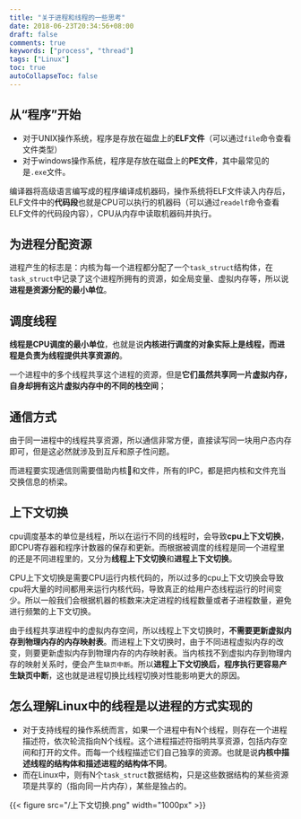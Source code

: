 ```yaml
---
title: "关于进程和线程的一些思考"
date: 2018-06-23T20:34:56+08:00
draft: false
comments: true
keywords: ["process", "thread"]
tags: ["Linux"]
toc: true
autoCollapseToc: false
---
```

## 从“程序”开始

* 对于UNIX操作系统，程序是存放在磁盘上的**ELF文件**（可以通过`file`命令查看文件类型）
* 对于windows操作系统，程序是存放在磁盘上的**PE文件**，其中最常见的是`.exe`文件。

编译器将高级语言编写成的程序编译成机器码，操作系统将ELF文件读入内存后，ELF文件中的**代码段**也就是CPU可以执行的机器码（可以通过`readelf`命令查看ELF文件的代码段内容），CPU从内存中读取机器码并执行。

## 为进程分配资源

进程产生的标志是：内核为每一个进程都分配了一个`task_struct`结构体，在`task_struct`中记录了这个进程所拥有的资源，如全局变量、虚拟内存等，所以说**进程是资源分配的最小单位**。

## 调度线程

**线程是CPU调度的最小单位**，也就是说**内核进行调度的对象实际上是线程，而进程是负责为线程提供共享资源的**。

一个进程中的多个线程共享这个进程的资源，但是**它们虽然共享同一片虚拟内存，自身却拥有这片虚拟内存中的不同的栈空间**；

## 通信方式

由于同一进程中的线程共享资源，所以通信非常方便，直接读写同一块用户态内存即可，但是这必然就涉及到互斥和原子性问题。

而进程要实现通信则需要借助内核和文件，所有的IPC，都是把内核和文件充当交换信息的桥梁。

## 上下文切换

cpu调度基本的单位是线程，所以在运行不同的线程时，会导致**cpu上下文切换**，即CPU寄存器和程序计数器的保存和更新。而根据被调度的线程是同一个进程里的还是不同进程里的，又分为**线程上下文切换**和**进程上下文切换**。

CPU上下文切换是需要CPU运行内核代码的，所以过多的cpu上下文切换会导致cpu将大量的时间都用来运行内核代码，导致真正的给用户态线程运行的时间变少。所以一般我们会根据机器的核数来决定进程的线程数量或者子进程数量，避免进行频繁的上下文切换。

由于线程共享进程中的虚拟内存空间，所以线程上下文切换时，**不需要更新虚拟内存到物理内存的内存映射表**。而进程上下文切换时，由于不同进程虚拟内存的改变，则要更新虚拟内存到物理内存的内存映射表。当内核找不到虚拟内存到物理内存的映射关系时，便会产生`缺页中断`。所以**进程上下文切换后，程序执行更容易产生缺页中断**，这也就是进程切换比线程切换对性能影响更大的原因。

## 怎么理解Linux中的线程是以进程的方式实现的

* 对于支持线程的操作系统而言，如果一个进程中有N个线程，则存在一个进程描述符，依次轮流指向N个线程。这个进程描述符指明共享资源，包括内存空间和打开的文件。而每一个线程描述它们自己独享的资源。也就是说**内核中描述线程的结构体和描述进程的结构体不同**。
* 而在Linux中，则有N个`task_struct`数据结构，只是这些数据结构的某些资源项是共享的（指向同一片内存），某些是独占的。

{{< figure src="/上下文切换.png" width="1000px" >}}
